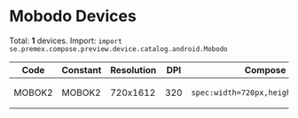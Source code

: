 # Mobodo Devices

Total: **1** devices. Import: `import se.premex.compose.preview.device.catalog.android.Mobodo`

| Code | Constant | Resolution | DPI | Compose Spec | Preview Usage |
|------|----------|------------|-----|-------------|---------------|
| MOBOK2 | MOBOK2 | 720x1612 | 320 | `spec:width=720px,height=1612px,dpi=320` | `@Preview(device = Mobodo.MOBOK2)` |

<!-- Generated automatically. Do not edit manually. -->
